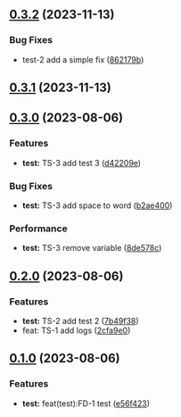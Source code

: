 

## [0.3.2](https://github.com/isaacismaelx14/test_repo/compare/0.3.1...0.3.2) (2023-11-13)


### Bug Fixes

* test-2 add a simple fix ([862179b](https://github.com/isaacismaelx14/test_repo/commit/862179bb701db7dffdf3aa5c825365e0c1e6fd3b))

## [0.3.1](https://github.com/isaacismaelx14/test_repo/compare/0.3.0...0.3.1) (2023-11-13)

## [0.3.0](https://github.com/isaacismaelx14/test_repo/compare/0.2.0...0.3.0) (2023-08-06)

### Features
- **test:** TS-3 add test 3 ([d42209e](https://github.com/isaacismaelx14/test_repo/commit/d42209e))

### Bug Fixes
- **test:** TS-3 add space to word ([b2ae400](https://github.com/isaacismaelx14/test_repo/commit/b2ae400))

### Performance
- **test:** TS-3 remove variable ([8de578c](https://github.com/isaacismaelx14/test_repo/commit/8de578c))

## [0.2.0](https://github.com/isaacismaelx14/test_repo/compare/0.1.0...0.2.0) (2023-08-06)

### Features
- **test:** TS-2 add test 2 ([7b49f38](https://github.com/isaacismaelx14/test_repo/commit/7b49f38))
- feat: TS-1 add logs ([2cfa9e0](https://github.com/isaacismaelx14/test_repo/commit/2cfa9e0))

## [0.1.0](https://github.com/isaacismaelx14/test_repo/compare/...0.1.0) (2023-08-06)

### Features
- **test:** feat(test):FD-1 test ([e56f423](https://github.com/isaacismaelx14/test_repo/commit/e56f423))
